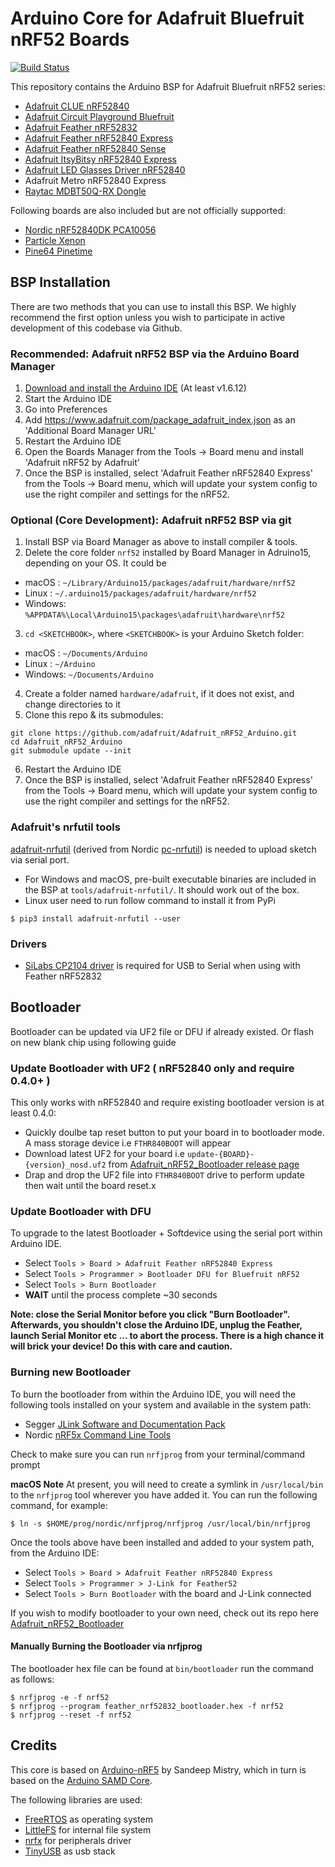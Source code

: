 # Arduino Core for Adafruit Bluefruit nRF52 Boards

[![Build Status](https://github.com/adafruit/Adafruit_nRF52_Arduino/workflows/Build/badge.svg)](https://github.com/adafruit/Adafruit_nRF52_Arduino/actions)

This repository contains the Arduino BSP for Adafruit Bluefruit nRF52 series:

- [Adafruit CLUE nRF52840](https://www.adafruit.com/product/4500)
- [Adafruit Circuit Playground Bluefruit](https://www.adafruit.com/product/4333)
- [Adafruit Feather nRF52832](https://www.adafruit.com/product/3406)
- [Adafruit Feather nRF52840 Express](https://www.adafruit.com/product/4062)
- [Adafruit Feather nRF52840 Sense](https://www.adafruit.com/product/4516)
- [Adafruit ItsyBitsy nRF52840 Express](https://www.adafruit.com/product/4481)
- [Adafruit LED Glasses Driver nRF52840](https://www.adafruit.com/product/5217)
- Adafruit Metro nRF52840 Express
- [Raytac MDBT50Q-RX Dongle](https://www.adafruit.com/product/5199)

Following boards are also included but are not officially supported:

- [Nordic nRF52840DK PCA10056](https://www.nordicsemi.com/Software-and-Tools/Development-Kits/nRF52840-DK)
- [Particle Xenon](https://store.particle.io/products/xenon)
- [Pine64 Pinetime](https://www.pine64.org/pinetime/) 

## BSP Installation

There are two methods that you can use to install this BSP. We highly recommend the first option unless you wish to participate in active development of this codebase via Github.

### Recommended: Adafruit nRF52 BSP via the Arduino Board Manager

 1. [Download and install the Arduino IDE](https://www.arduino.cc/en/Main/Software) (At least v1.6.12)
 2. Start the Arduino IDE
 3. Go into Preferences
 4. Add https://www.adafruit.com/package_adafruit_index.json as an 'Additional Board Manager URL'
 5. Restart the Arduino IDE
 6. Open the Boards Manager from the Tools -> Board menu and install 'Adafruit nRF52 by Adafruit'
 7. Once the BSP is installed, select 'Adafruit Feather nRF52840 Express' from the Tools -> Board menu, which will update your system config to use the right compiler and settings for the nRF52.

### Optional (Core Development): Adafruit nRF52 BSP via git

 1. Install BSP via Board Manager as above to install compiler & tools.
 2. Delete the core folder `nrf52` installed by Board Manager in Adruino15, depending on your OS. It could be
  * macOS  : `~/Library/Arduino15/packages/adafruit/hardware/nrf52`
  * Linux  : `~/.arduino15/packages/adafruit/hardware/nrf52`
  * Windows: `%APPDATA%\Local\Arduino15\packages\adafruit\hardware\nrf52`
 3. `cd <SKETCHBOOK>`, where `<SKETCHBOOK>` is your Arduino Sketch folder:
  * macOS  : `~/Documents/Arduino`
  * Linux  : `~/Arduino`
  * Windows: `~/Documents/Arduino`
 4. Create a folder named `hardware/adafruit`, if it does not exist, and change directories to it
 5. Clone this repo & its submodules:

   ```
   git clone https://github.com/adafruit/Adafruit_nRF52_Arduino.git
   cd Adafruit_nRF52_Arduino
   git submodule update --init
   ```
   
 6. Restart the Arduino IDE
 7. Once the BSP is installed, select 'Adafruit Feather nRF52840 Express' from the Tools -> Board menu, which will update your system config to use the right compiler and settings for the nRF52.

### Adafruit's nrfutil tools

[adafruit-nrfutil](https://github.com/adafruit/Adafruit_nRF52_nrfutil) (derived from Nordic [pc-nrfutil](https://github.com/NordicSemiconductor/pc-nrfutil)) is needed to upload sketch via serial port.

- For Windows and macOS, pre-built executable binaries are included in the BSP at `tools/adafruit-nrfutil/`. It should work out of the box.
- Linux user need to run follow command to install it from PyPi

```
$ pip3 install adafruit-nrfutil --user
```

### Drivers

- [SiLabs CP2104 driver](http://www.silabs.com/products/mcu/pages/usbtouartbridgevcpdrivers.aspx) is required for USB to Serial when using with Feather nRF52832

## Bootloader

Bootloader can be updated via UF2 file or DFU if already existed. Or flash on new blank chip using following guide

### Update Bootloader with UF2 ( nRF52840 only and require 0.4.0+ )

This only works with nRF52840 and require existing bootloader version is at least 0.4.0:

- Quickly doulbe tap reset button to put your board in to bootloader mode. A mass storage device i.e `FTHR840BOOT` will appear
- Download latest UF2 for your board i.e `update-{BOARD}-{version}_nosd.uf2` from [Adafruit_nRF52_Bootloader release page](https://github.com/adafruit/Adafruit_nRF52_Bootloader/releases)
- Drap and drop the UF2 file into `FTHR840BOOT` drive to perform update then wait until the board reset.x

### Update Bootloader with DFU

To upgrade to the latest Bootloader + Softdevice using the serial port within Arduino IDE.

- Select `Tools > Board > Adafruit Feather nRF52840 Express`
- Select `Tools > Programmer > Bootloader DFU for Bluefruit nRF52`
- Select `Tools > Burn Bootloader`
- **WAIT** until the process complete ~30 seconds

**Note: close the Serial Monitor before you click "Burn Bootloader". Afterwards, you shouldn't close the Arduino IDE, unplug the Feather, launch Serial Monitor etc ... to abort the process. There is a high chance it will brick your device! Do this with care and caution.**

### Burning new Bootloader

To burn the bootloader from within the Arduino IDE, you will need the following tools installed
on your system and available in the system path:

- Segger [JLink Software and Documentation Pack](https://www.segger.com/downloads/jlink)
- Nordic [nRF5x Command Line Tools](https://www.nordicsemi.com/Software-and-Tools/Development-Tools/nRF-Command-Line-Tools)

Check to make sure you can run `nrfjprog` from your terminal/command prompt

**macOS Note** At present, you will need to create a symlink in `/usr/local/bin` to the
`nrfjprog` tool wherever you have added it. You can run the following command, for example:

```
$ ln -s $HOME/prog/nordic/nrfjprog/nrfjprog /usr/local/bin/nrfjprog
```

Once the tools above have been installed and added to your system path, from the Arduino IDE:

- Select `Tools > Board > Adafruit Feather nRF52840 Express`
- Select `Tools > Programmer > J-Link for Feather52`
- Select `Tools > Burn Bootloader` with the board and J-Link connected

If you wish to modify bootloader to your own need, check out its repo here [Adafruit_nRF52_Bootloader](https://github.com/adafruit/Adafruit_nRF52_Bootloader)

#### Manually Burning the Bootloader via nrfjprog

The bootloader hex file can be found at `bin/bootloader` run the command as follows:

```
$ nrfjprog -e -f nrf52
$ nrfjprog --program feather_nrf52832_bootloader.hex -f nrf52
$ nrfjprog --reset -f nrf52
```

## Credits

This core is based on [Arduino-nRF5](https://github.com/sandeepmistry/arduino-nRF5) by Sandeep Mistry,
which in turn is based on the [Arduino SAMD Core](https://github.com/arduino/ArduinoCore-samd).

The following libraries are used:

- [FreeRTOS](https://www.freertos.org/) as operating system
- [LittleFS](https://github.com/ARMmbed/littlefs) for internal file system
- [nrfx](https://github.com/NordicSemiconductor/nrfx) for peripherals driver
- [TinyUSB](https://github.com/hathach/tinyusb) as usb stack
